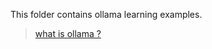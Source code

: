 This folder contains ollama learning examples.
> [what is ollama ?](https://python.langchain.com/v0.1/docs/integrations/llms/ollama/)
